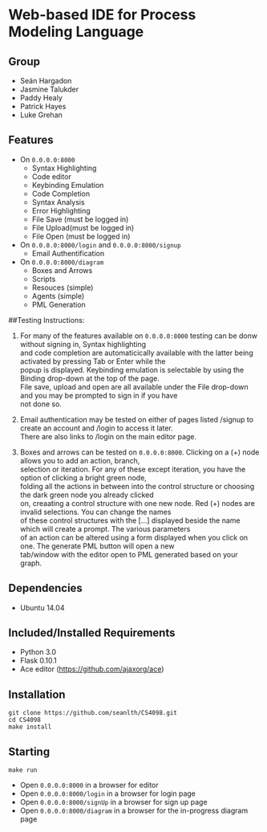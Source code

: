 # Web-based IDE for Process Modeling Language


## Group
* Seán Hargadon
* Jasmine Talukder
* Paddy Healy
* Patrick Hayes
* Luke Grehan


## Features
* On ```0.0.0.0:8000```
  * Syntax Highlighting
  * Code editor
  * Keybinding Emulation
  * Code Completion
  * Syntax Analysis
  * Error Highlighting
  * File Save (must be logged in)
  * File Upload(must be logged in)
  * File Open (must be logged in)
* On ```0.0.0.0:8000/login``` and ```0.0.0.0:8000/signup```
  * Email Authentification
* On ```0.0.0.0:8000/diagram```
  * Boxes and Arrows
  * Scripts
  * Resouces (simple)
  * Agents (simple)
  * PML Generation

##Testing Instructions:
1. For many of the features available on ```0.0.0.0:8000``` testing can be donw without signing in, Syntax highlighting  
   and code completion are automaticically available with the latter being activated by pressing Tab or Enter while the  
   popup is displayed. Keybinding emulation is selectable by using the Binding drop-down at the top of the page.  
   File save, upload and open are all available under the File drop-down and you may be prompted to sign in if you have  
   not done so.

2. Email authentication may be tested on either of pages listed /signup to create an account and /login to access it later.  
   There are also links to /login on the main editor page.

3. Boxes and arrows can be tested on ```0.0.0.0:8000```. Clicking on a (+) node allows you to add an action, branch,  
   selection or iteration. For any of these except iteration, you have the option of clicking a bright green node,  
   folding all the actions in between into the control structure or choosing the dark green node you already clicked  
   on, creaating a control structure with one new node. Red (+) nodes are invalid selections. You can change the names  
   of these control structures with the [...] displayed beside the name which will create a prompt. The various parameters  
   of an action can be altered using a form displayed when you click on one. The generate PML button will open a new  
   tab/window with the editor open to PML generated based on your graph.

## Dependencies
* Ubuntu 14.04

## Included/Installed Requirements
* Python 3.0
* Flask 0.10.1
* Ace editor (https://github.com/ajaxorg/ace)

## Installation
```
git clone https://github.com/seanlth/CS4098.git
cd CS4098
make install
```
## Starting

```
make run
```

* Open ```0.0.0.0:8000``` in a browser for editor
* Open ```0.0.0.0:8000/login``` in a browser for login page
* Open ```0.0.0.0:8000/signUp``` in a browser for sign up page
* Open ```0.0.0.0:8000/diagram``` in a browser for the in-progress diagram page
